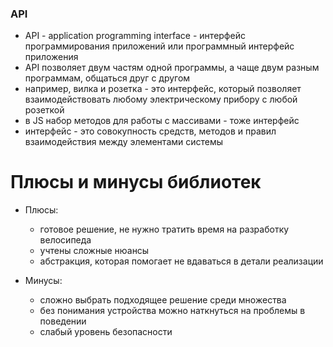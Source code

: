 ### API ###

* API - application programming interface - интерфейс программирования приложений или программный интерфейс приложения
* API позволяет двум частям одной программы, а чаще двум разным программам, общаться друг с другом
* например, вилка и розетка - это интерфейс, который позволяет взаимодействовать любому электрическому прибору с любой розеткой
* в JS набор методов для работы с массивами - тоже интерфейс
* интерфейс - это совокупность средств, методов и правил взаимодействия между элементами системы

# Плюсы и минусы библиотек
* Плюсы:
	- готовое решение, не нужно тратить время на разработку велосипеда
	- учтены сложные нюансы
	- абстракция, которая помогает не вдаваться в детали реализации

* Минусы: 
	- сложно выбрать подходящее решение среди множества
	- без понимания устройства можно наткнуться на проблемы в поведении
	- слабый уровень безопасности


